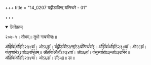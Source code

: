 +++
title = "14_0207 यद्वीडाविन्द्र यत्स्थिरे - 01"

+++
<details open><summary>लिखितम्</summary>

२०७-१। तौभम्॥ तुभो गायत्रीन्द्रः॥

औ꣢꣯हो꣯वा꣯औ꣯हो꣣ऽ२३४वा꣥। ओऽ६हा꣥। य꣢द्वी꣯डा꣯वीऽ३न्द्रा꣤ऽ३य꣢त्स्थि꣣रा꣥इ॥ औ꣢꣯हो꣯वा꣯औ꣯हो꣣ऽ२३४वा꣥। ओऽ६हा꣥। य꣢त्पर्शा꣯नेऽ३पा꣤ऽ३रा꣢꣯भृ꣣त꣥म्॥ औ꣢꣯हो꣯वा꣯औ꣯हो꣣ऽ२३४वा꣥। ओऽ६हा꣥। व꣢सुस्पा꣯र्हाऽ३न्ता꣤ऽ३दा꣢꣯भ꣣र꣥॥ औ꣢꣯हो꣯वा꣯औ꣯हो꣣ऽ२३४वा꣥। ओऽ६हा꣥। हो꣤ऽ५इ॥ डा॥
</details>